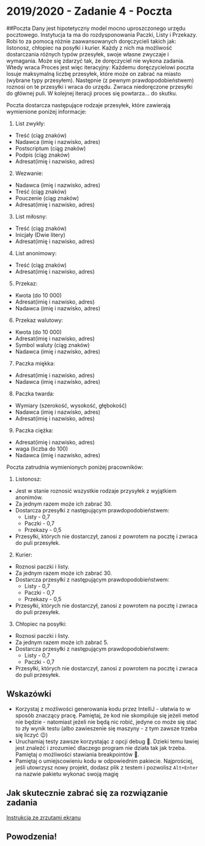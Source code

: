 # 2019/2020 - Zadanie 4 - Poczta

##Poczta
Dany jest hipotetyczny model mocno uproszczonego urzędu pocztowego. Instytucja ta ma do rozdysponowania Paczki, Listy i Przekazy. Robi to za pomocą różnie zaawansowanych doręczycieli takich jak: listonosz, chłopiec na posyłki i kurier. Każdy z nich ma możliwość dostarczania różnych typów przesyłek, swoje własne zwyczaje i wymagania. Może się zdarzyć tak, że doręczyciel nie wykona zadania. Wtedy wraca Proces jest więc iteracyjny: Każdemu doręczycielowi poczta losuje maksymalną liczbę przesyłek, które może on zabrać na miasto (wybrane typy przesyłem). Następnie (z pewnym prawdopodobieństwem) roznosi on te przesyłki i wraca do urzędu. Zwraca niedoręczone przesyłki do głównej puli. W kolejnej iteracji proces się powtarza... do skutku.

Poczta dostarcza następujące rodzaje przesyłek, które zawierają wymienione poniżej informacje:
1.	List zwykły:
*	Treść (ciąg znaków)
*	Nadawca (imię i nazwisko, adres)
*	Postscriptum (ciąg znaków)
*	Podpis (ciąg znaków)
*	Adresat(imię i nazwisko, adres)

2.	Wezwanie:
*	Nadawca (imię i nazwisko, adres)
*	Treść (ciąg znaków)
*	Pouczenie (ciąg znaków)
*	Adresat(imię i nazwisko, adres)

3.	List miłosny:
*	Treść (ciąg znaków)
*	Inicjały (Dwie litery)
*	Adresat(imię i nazwisko, adres)

4.	List anonimowy:
*	Treść (ciąg znaków)
*	Adresat(imię i nazwisko, adres)

5.	Przekaz:
*	Kwota (do 10 000)
*	Adresat(imię i nazwisko, adres)
*	Nadawca (imię i nazwisko, adres)

6.	Przekaz walutowy:
*	Kwota (do 10 000)
*	Adresat(imię i nazwisko, adres)
*	Symbol waluty (ciąg znaków)
*	Nadawca (imię i nazwisko, adres)

7.	Paczka miękka:
*	Adresat(imię i nazwisko, adres)
*	Nadawca (imię i nazwisko, adres)

8.	Paczka twarda:
*	Wymiary (szerokość, wysokość, głębokość)
*	Nadawca (imię i nazwisko, adres)
*	Adresat(imię i nazwisko, adres)

9.	Paczka ciężka:
*	Adresat(imię i nazwisko, adres)
*	waga (liczba do 100)
*	Nadawca (imię i nazwisko, adres)

Poczta zatrudnia wymienionych poniżej pracowników:
1.	Listonosz:
*	Jest w stanie roznosić wszystkie rodzaje przysyłek z wyjątkiem anonimów.
*	Za jednym razem może ich zabrać 30.
*	Dostarcza przesyłki z następującym prawdopodobieństwem:
	* 	Listy - 0,7
	* 	Paczki - 0,7
	* 	Przekazy - 0,5
*	Przesyłki, których nie dostarczył, zanosi z powrotem na pocztę i zwraca do puli przesyłek.

2.	Kurier:
*	Roznosi paczki i listy.
*	Za jednym razem może ich zabrać 30.
*	Dostarcza przesyłki z następującym prawdopodobieństwem:
	* 	Listy - 0,7
	* 	Paczki - 0,7
	* 	Przekazy - 0,5
*	Przesyłki, których nie dostarczył, zanosi z powrotem na pocztę i zwraca do puli przesyłek.

3.	Chłopiec na posyłki:
*	Roznosi paczki i listy.
*	Za jednym razem może ich zabrać 5.
*	Dostarcza przesyłki z następującym prawdopodobieństwem:
	*	Listy - 0,7
	*	Paczki - 0,7
*	Przesyłki, których nie dostarczył, zanosi z powrotem na pocztę i zwraca do puli przesyłek.


## Wskazówki
- Korzystaj z możliwości generowania kodu przez IntelliJ - ułatwia 
to w sposób znaczący pracę. Pamiętaj, że kod nie skompiluje się jeżeli metod nie będzie - 
natomiast jeżeli nie będą nic robić, jedyne co może się stać to zły wynik testu 
(albo zawieszenie się maszyny - z tym zawsze trzeba się liczyć 😉)
- Uruchamiaj testy zawsze korzystając z opcji debug 🐛. 
Dzieki temu ławiej jest znaleźć i zrozumieć dlaczego program nie działa tak jak trzeba.
Pamiętaj o możliwości stawiania breakpointów 🛑.
- Pamiętaj o umiejscowieniu kodu w odpowiednim pakiecie. 
Najprościej, jeśli utowrzysz nowy projekt, dodasz plik z testem i pozwolisz `Alt+Enter` 
na nazwie pakietu wykonać swoją magię 

## Jak skutecznie zabrać się za rozwiązanie zadania
[Instrukcja ze zrzutami ekranu](https://github.com/Rughalt/mini-objective-java/wiki/Zadania-Punktowane)

## Powodzenia!
